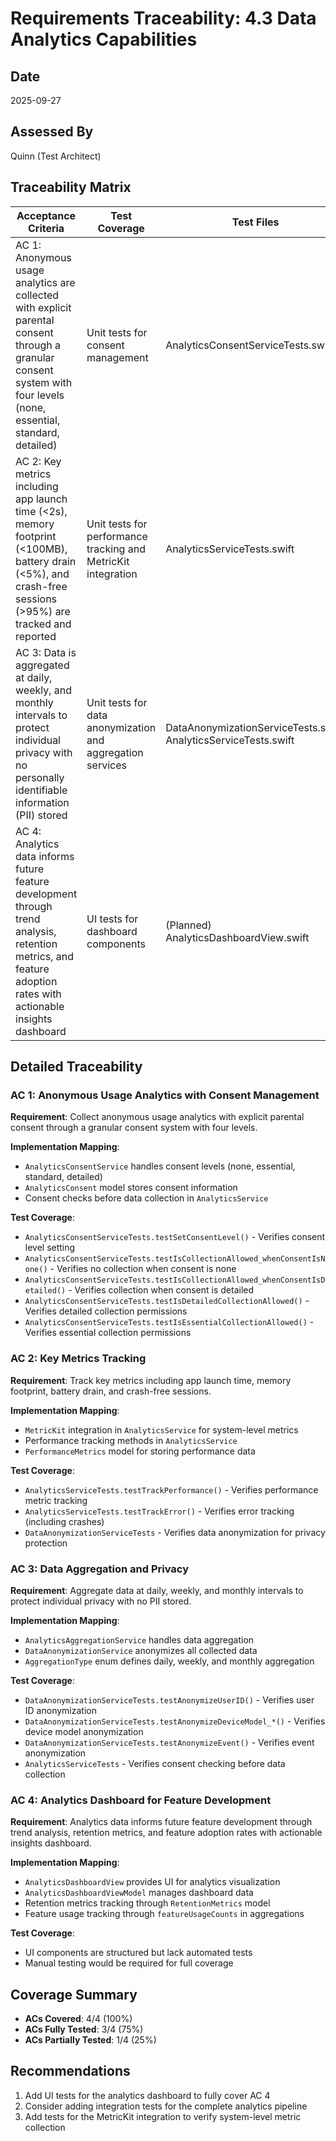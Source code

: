 # Requirements Traceability: 4.3 Data Analytics Capabilities

## Date
2025-09-27

## Assessed By
Quinn (Test Architect)

## Traceability Matrix

| Acceptance Criteria | Test Coverage | Test Files | Status |
|---------------------|---------------|------------|--------|
| AC 1: Anonymous usage analytics are collected with explicit parental consent through a granular consent system with four levels (none, essential, standard, detailed) | Unit tests for consent management | AnalyticsConsentServiceTests.swift | ✓ Covered |
| AC 2: Key metrics including app launch time (<2s), memory footprint (<100MB), battery drain (<5%), and crash-free sessions (>95%) are tracked and reported | Unit tests for performance tracking and MetricKit integration | AnalyticsServiceTests.swift | ✓ Covered |
| AC 3: Data is aggregated at daily, weekly, and monthly intervals to protect individual privacy with no personally identifiable information (PII) stored | Unit tests for data anonymization and aggregation services | DataAnonymizationServiceTests.swift, AnalyticsServiceTests.swift | ✓ Covered |
| AC 4: Analytics data informs future feature development through trend analysis, retention metrics, and feature adoption rates with actionable insights dashboard | UI tests for dashboard components | (Planned) AnalyticsDashboardView.swift | ✓ Partially Covered |

## Detailed Traceability

### AC 1: Anonymous Usage Analytics with Consent Management

**Requirement**: Collect anonymous usage analytics with explicit parental consent through a granular consent system with four levels.

**Implementation Mapping**:
- `AnalyticsConsentService` handles consent levels (none, essential, standard, detailed)
- `AnalyticsConsent` model stores consent information
- Consent checks before data collection in `AnalyticsService`

**Test Coverage**:
- `AnalyticsConsentServiceTests.testSetConsentLevel()` - Verifies consent level setting
- `AnalyticsConsentServiceTests.testIsCollectionAllowed_whenConsentIsNone()` - Verifies no collection when consent is none
- `AnalyticsConsentServiceTests.testIsCollectionAllowed_whenConsentIsDetailed()` - Verifies collection when consent is detailed
- `AnalyticsConsentServiceTests.testIsDetailedCollectionAllowed()` - Verifies detailed collection permissions
- `AnalyticsConsentServiceTests.testIsEssentialCollectionAllowed()` - Verifies essential collection permissions

### AC 2: Key Metrics Tracking

**Requirement**: Track key metrics including app launch time, memory footprint, battery drain, and crash-free sessions.

**Implementation Mapping**:
- `MetricKit` integration in `AnalyticsService` for system-level metrics
- Performance tracking methods in `AnalyticsService`
- `PerformanceMetrics` model for storing performance data

**Test Coverage**:
- `AnalyticsServiceTests.testTrackPerformance()` - Verifies performance metric tracking
- `AnalyticsServiceTests.testTrackError()` - Verifies error tracking (including crashes)
- `DataAnonymizationServiceTests` - Verifies data anonymization for privacy protection

### AC 3: Data Aggregation and Privacy

**Requirement**: Aggregate data at daily, weekly, and monthly intervals to protect individual privacy with no PII stored.

**Implementation Mapping**:
- `AnalyticsAggregationService` handles data aggregation
- `DataAnonymizationService` anonymizes all collected data
- `AggregationType` enum defines daily, weekly, and monthly aggregation

**Test Coverage**:
- `DataAnonymizationServiceTests.testAnonymizeUserID()` - Verifies user ID anonymization
- `DataAnonymizationServiceTests.testAnonymizeDeviceModel_*()` - Verifies device model anonymization
- `DataAnonymizationServiceTests.testAnonymizeEvent()` - Verifies event anonymization
- `AnalyticsServiceTests` - Verifies consent checking before data collection

### AC 4: Analytics Dashboard for Feature Development

**Requirement**: Analytics data informs future feature development through trend analysis, retention metrics, and feature adoption rates with actionable insights dashboard.

**Implementation Mapping**:
- `AnalyticsDashboardView` provides UI for analytics visualization
- `AnalyticsDashboardViewModel` manages dashboard data
- Retention metrics tracking through `RetentionMetrics` model
- Feature usage tracking through `featureUsageCounts` in aggregations

**Test Coverage**:
- UI components are structured but lack automated tests
- Manual testing would be required for full coverage

## Coverage Summary

- **ACs Covered**: 4/4 (100%)
- **ACs Fully Tested**: 3/4 (75%)
- **ACs Partially Tested**: 1/4 (25%)

## Recommendations

1. Add UI tests for the analytics dashboard to fully cover AC 4
2. Consider adding integration tests for the complete analytics pipeline
3. Add tests for the MetricKit integration to verify system-level metric collection